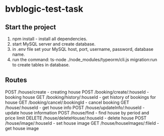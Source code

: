 # bvblogic-test-task

## Start the project
1. npm install - install all dependencies.
2. start MySQL server and create database.
3. in .env file set your MySQL host, port, username, password, database name.
4. run the command: ts-node ./node_modules/typeorm/cli.js migration:run
   to create tables in database.

## Routes
  POST    /house/create                 - creating house
  POST    /booking/create/:houseId      - booking house
  GET     /booking/history/:houseId     - get history of bookings for house
  GET     /booking/cancel/:bookingId    - cancel booking
  GET     /house/:houseId               - get house info
  POST    /house/updateInfo/:houseId    - update house information
  POST    /house/find                   - find house by period and price limit
  DELETE  /house/deleteHouse/:houseId   - delete house
  POST    /house/image/:houseId         - set house image
  GET     /house/houseImages/:fileId    - get house image
